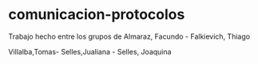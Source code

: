 # comunicacion-protocolos

Trabajo hecho entre los grupos de 
Almaraz, Facundo - Falkievich, Thiago

Villalba,Tomas- Selles,Jualiana - Selles, Joaquina
